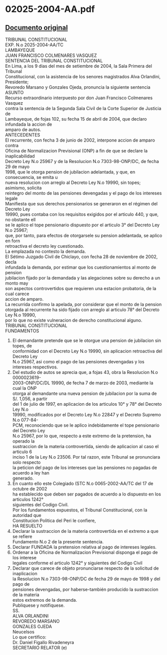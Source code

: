 
02025-2004-AA.pdf
=================
  
[Documento original](https://tc.gob.pe/jurisprudencia/2004/02025-2004-AA.pdf)  
---  
TRIBUNAL CONSTITUCIONAL  
EXP. N.o 2025-2004-AA/TC  
LAMBAYEQUE  
JUAN FRANCISCO COLMENARES VASQUEZ  
SENTENCIA DEL TRIBUNAL CONSTITUCIONAL  
En Lima, a los 9 dias del mes de setiembre de 2004, la Sala Primera del Tribunal  
Constitucional, con la asistencia de los senores magistrados Alva Orlandini, Presidente;  
Revoredo Marsano y Gonzales Ojeda, pronuncia la siguiente sentencia  
ASUNTO  
Recurso extraordinario interpuesto por don Juan Francisco Colmenares Vasquez  
contra la sentencia de la Segunda Sala Civil de la Corte Superior de Justicia de  
Lambayeque, de fojas 102, su fecha 15 de abril de 2004, que declaro infundada la accion de  
amparo de autos.  
ANTECEDENTES  
El recurrente, con fecha 3 de junio de 2002, interpone accion de amparo contra  
Oficina de Normalizacion Previsional (ONP) a fin de que se declare la inaplicabilidad  
Decreto Ley N.o 25967 y de la Resolucion N.o 7303-98-ONP/DC, de fecha 29 de mayo  
1998, que le otorga pension de jubilacion adelantada, y que, en consecuencia, se emita u  
nueva resolucion con arreglo al Decreto Ley N.o 19990, sin topes; asimismo, solicita  
reintegro del monto de las pensiones devengadas y el pago de los intereses legale  
Manifiesta que sus derechos pensionarios se generaron en el régimen del Decreto Ley  
19990, pues contaba con los requisitos exigidos por el articulo 440, y que, no obstante ell  
se le aplico el tope pensionario dispuesto por el articulo 3° del Decreto Ley N.o 25967;  
que, por tanto, para efectos de otorgarsele su pension adelantada, se aplico en forn  
retroactiva el decreto ley cuestionado.  
La emplazada no contesto la demanda.  
El Sétimo Juzgado Civil de Chiclayo, con fecha 28 de noviembre de 2002, decla  
infundada la demanda, por estimar que los cuestionamientos al monto de pension  
jubilacion fijado por la demandada y las alegaciones sobre su derecho a un monto may  
son aspectos controvertidos que requieren una estacion probatoria, de la cual carece  
accion de amparo.  
La recurrida confirmo la apelada, por considerar que el monto de la pension  
otorgada al recurrente ha sido fijado con arreglo al articulo 78° del Decreto Ley N.o 19990,  
por lo que no existe vulneracion de derecho constitucional alguno.  
TRIBUNAL CONSTITUCIONAL  
FUNDAMENTOS  
1. El demandante pretende que se le otorgue una pension de jubilacion sin topes, de  
conformidad con el Decreto Ley N.o 19990, sin aplicacion retroactiva del Decreto Ley  
N.o 25967, asi como el pago de las pensiones devengadas y los intereses respectivos.  
2. Del estudio de autos se aprecia que, a fojas 43, obra la Resolucion N.o 0000023619-  
2003-ONP/DC/DL 19990, de fecha 7 de marzo de 2003, mediante la cual la ONP  
otorga al demandante una nueva pension de jubilacion por la suma de S/. 1,056, a partir  
del 1 de julio de 1997, en aplicacion de los articulos 10° y 78° del Decreto Ley N.o  
19990, modificados por el Decreto Ley N.o 22847 y el Decreto Supremo N.o 077-84-  
PCM, reconociendo que se le aplico indebidamente el tope pensionario del Decreto Ley  
N.o 25967, por lo que, respecto a este extremo de la pretension, ha operado la  
sustraccion de la materia controvertida, siendo de aplicacion al caso el articulo 6  
inciso 1 de la Ley N.o 23506. Por tal razon, este Tribunal se pronunciara solo respecto  
la peticion del pago de los intereses que las pensiones no pagadas de acuerdo a ley han  
generado.  
3. En cuanto ello este Colegiado (STC N.o 0065-2002-AA/TC del 17 de octubre de 2002  
ha establecido que deben ser pagados de acuerdo a lo dispuesto en los articulos 1242°  
siguientes del Codigo Civil.  
Por los fundamentos expuestos, el Tribunal Constitucional, con la autoridad que  
Constitucion Politica del Peri le confiere,  
HA RESUELTO  
1. Declarar la sustraccion de la materia controvertida en el extremo a que se refiere  
Fundamento N.o 2 de la presente sentencia.  
2. Declarar FUNDADA la pretension relativa al pago de intereses legales.  
3. Ordenar a la Oficina de Normalizacion Previsional disponga el pago de los interese  
legales conforme el articulo 1242° y siguientes del Codigo Civil  
4. Declarar que carece de objeto pronunciarse respecto de la solicitud de inaplicacion  
la Resolucion N.o 7303-98-ONP/DC de fecha 29 de mayo de 1998 y del pago de  
pensiones devengadas, por haberse-también producido la sustraccion de la materia  
estos extremos de la demanda.  
Publiquese y notifiquese.  
SS.  
ALVA ORLANDINI  
REVOREDO MARSANO  
GONZALES OJEDA  
Neucelsos  
Lo que certifico:  
Dr. Daniel Figallo Rivadeneyra  
SECRETARIO RELATOR (e)